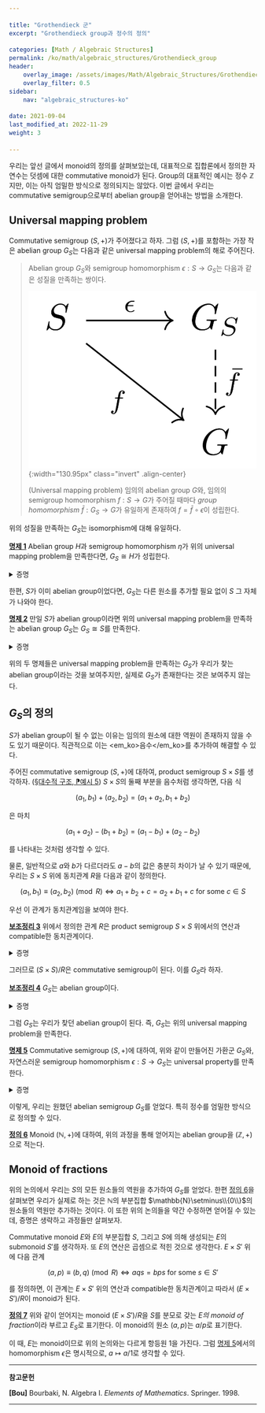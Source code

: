 ```yaml
---

title: "Grothendieck 군"
excerpt: "Grothendieck group과 정수의 정의"

categories: [Math / Algebraic Structures]
permalink: /ko/math/algebraic_structures/Grothendieck_group
header:
    overlay_image: /assets/images/Math/Algebraic_Structures/Grothendieck_group.png
    overlay_filter: 0.5
sidebar: 
    nav: "algebraic_structures-ko"

date: 2021-09-04
last_modified_at: 2022-11-29
weight: 3

---
```


우리는 앞선 글에서 monoid의 정의를 살펴보았는데, 대표적으로 집합론에서 정의한 자연수는 덧셈에 대한 commutative monoid가 된다. Group의 대표적인 예시는 정수 $\mathbb{Z}$지만, 이는 아직 엄밀한 방식으로 정의되지는 않았다. 이번 글에서 우리는 commutative semigroup으로부터 abelian group을 얻어내는 방법을 소개한다. 

## Universal mapping problem

Commutative semigroup $(S,+)$가 주어졌다고 하자. 그럼 $(S,+)$를 포함하는 가장 작은 abelian group $G_S$는 다음과 같은 universal mapping problem의 해로 주어진다.

> Abelian group $G_S$와 semigroup homomorphism $\epsilon:S\rightarrow G_S$는 다음과 같은 성질을 만족하는 쌍이다.  
>
>![universal_property](/assets/images/Math/Algebraic_Structures/Grothendieck_group-1.png){:width="130.95px"  class="invert" .align-center}
>     
>(Universal mapping problem) 임의의 abelian group $G$와, 임의의 semigroup homomorphism $f:S\rightarrow G$가 주어질 때마다 *group homomorphism* $\bar{f}:G_S\rightarrow G$가 유일하게 존재하여 $f=\bar{f}\circ\epsilon$이 성립한다.

위의 성질을 만족하는 $G_S$는 isomorphism에 대해 유일하다.

<div class="proposition" markdown="1">

<ins id="prop1">**명제 1**</ins> Abelian group $H$과 semigroup homomorphism $\eta$가 위의 universal mapping problem을 만족한다면, $G_S\cong H$가 성립한다.

</div>
<details class="proof" markdown="1">
<summary>증명</summary>

우선 다음 diagram을 살펴보자.

![uniqueness_1](/assets/images/Math/Algebraic_Structures/Grothendieck_group-2.png){:width="133.35px"  class="invert" .align-center}

그럼 universal property에서, $\eta= \bar{\eta}\circ\epsilon$이도록 하는 $\bar{\eta}: G_S\rightarrow H$가 존재한다. 한편, 다시 다음의 diagram에서

![uniqueness_2](/assets/images/Math/Algebraic_Structures/Grothendieck_group-3.png){:width="133.35px"  class="invert" .align-center}

$H$에 대한 universal property를 사용하면 $\epsilon=\bar{\epsilon}\circ\eta$이도록 하는 $\bar{\epsilon}:H\rightarrow G_S$가 존재한다. 그럼

$$\bar{\eta}\circ\bar{\epsilon}\circ\eta=\bar{\eta}\circ \epsilon=\eta=\id_{H}\circ \eta $$

이고, 다시 universal property에 의하여 $f\circ \eta=\eta$를 만족하는 $f$는 유일하므로 $f=\id_H=\bar{\eta}\circ \bar{\epsilon}$이 성립한다. 혹은, diagram의 언어로는, 다음 diagram을 commute하게 만드는 $H\rightarrow H$는 유일하므로 $\id_H=\bar{\eta}\circ \bar{\epsilon}$여야 한다.

![uniqueness_3](/assets/images/Math/Algebraic_Structures/Grothendieck_group-4.png){:width="180px"  class="invert" .align-center}

비슷하게 $\id\_{G_S}=\bar{\epsilon}\circ \bar{\eta}$가 성립한다는 것도 보일 수 있고, 따라서 $G_S\cong H$가 성립한다.
</details>

한편, $S$가 이미 abelian group이었다면, $G_S$는 다른 원소를 추가할 필요 없이 $S$ 그 자체가 나와야 한다.

<div class="proposition" markdown="1">

<ins id="prop2">**명제 2**</ins> 만일 $S$가 abelian group이라면 위의 universal mapping problem을 만족하는 abelian group $G_S$는 $G_S\cong S$를 만족한다.

</div>
<details class="proof" markdown="1">
<summary>증명</summary>

$S$와 $\id_S$가 자명하게 universal property를 만족하므로, 앞선 [명제 1](#prop1)에 의하여 universal property를 만족하는 임의의 abelian group은 $S$와 동형이어야 한다.

</details>

위의 두 명제들은 universal mapping problem을 만족하는 $G_S$가 우리가 찾는 abelian group이라는 것을 보여주지만, 실제로 $G_S$가 존재한다는 것은 보여주지 않는다. 

## $G_S$의 정의

$S$가 abelian group이 될 수 없는 이유는 임의의 원소에 대한 역원이 존재하지 않을 수도 있기 때문이다. 직관적으로 이는 <em_ko>음수</em_ko>를 추가하여 해결할 수 있다.

주어진 commutative semigroup $(S,+)$에 대하여, product semigroup $S\times S$를 생각하자. ([§대수적 구조, ⁋예시 5](/ko/math/algebraic_structures/algebraic_structure#ex5)) $S\times S$의 둘째 부분을 음수처럼 생각하면, 다음 식

$$(a_1, b_1)+(a_2, b_2)=(a_1+a_2, b_1+b_2)$$

은 마치

$$(a_1+a_2)-(b_1+b_2)=(a_1-b_1)+(a_2-b_2)$$

를 나타내는 것처럼 생각할 수 있다. 

물론, 일반적으로 $a$와 $b$가 다르더라도 $a-b$의 값은 충분히 차이가 날 수 있기 때문에, 우리는 $S\times S$ 위에 동치관계 $R$을 다음과 같이 정의한다.

$$(a_1, b_1)\equiv (a_2, b_2)\pmod{R}\iff a_1+b_2+c=a_2+b_1+c\text{ for some $c\in S$}$$

우선 이 관계가 동치관계임을 보여야 한다.

<div class="proposition" markdown="1">

<ins id="lem3">**보조정리 3**</ins> 위에서 정의한 관계 $R$은 product semigroup $S\times S$ 위에서의 연산과 compatible한 동치관계이다.

</div>
<details class="proof" markdown="1">
<summary>증명</summary>

우선, $R$이 동치관계임을 보이자. 임의의 $(a,b)\in S\times S$에 대하여, 

$$a+b+c=a+b+c$$

가 임의의 $c\in S$에 대해 성립하므로, $(a,b)\equiv(a,b)$이다. $(a_1,b_1)\equiv (a_2,b_2)$라 하자. 즉, 어떠한 $c\in S$에 대하여

$$a_1+b_2+c=a_2+b_1+c$$

가 성립한다. 그런데 이는 정확히 $(a_2,b_2)\equiv (a_1,b_1)$의 조건이므로, $R$은 symmetric하다. 마지막으로, $(a_1,b_1)\equiv(a_2,b_2)$이고 $(a_2,b_2)\equiv (a_3,b_3)$이라 하자. 그럼 어떤 $c$, $c'$에 대하여

$$a_1+b_2+c=a_2+b_1+c,\qquad a_2+b_3+c'=a_3+b_2+c'$$

가 성립한다. 이제 두 식을 더하면, 

$$a_1+b_3+(a_2+b_2+c+c')=a_3+b_1+(a_2+b_2+c+c')$$

이므로 $(a_1,b_1)\equiv(a_3,b_3)$이 성립한다. 즉, $R$은 동치관계가 된다.

이제 $R$이 $S\times S$의 연산과 compatible하다는 것을 보여야 한다. 이를 위해, $(a_1, b_1)\equiv(a_1',b_1')$이고 $(a_2, b_2)\equiv (a_2',b_2')$라 하자. 우리는 $(a_1+a_2, b_1+b_2)\equiv(a_1'+a_2', b_1'+b_2')$임을 보여야 한다. 주어진 조건으로부터, 적당한 $c_1$, $c_2$가 존재하여

$$a_1+b_1'+c_1=a_1'+b_1+c_1,\qquad a_2+b_2'+c_2=a_2'+b_2+c_2$$

가 성립한다. 이제, 두 식을 더하면
$$(a_1+a_2)+(b_1'+b_2')+(c_1+c_2)=(a_1'+a_2')+(b_1+b_2)+(c_1+c_2)$$

이 성립하므로, 정의에 의해 $(a_1+a_2, b_1+b_2)\equiv(a_1'+a_2', b_1'+b_2')\pmod{R}$이 성립하고, 따라서 $R$은 $S\times S$의 연산과 compatible하다. 

</details>

그러므로 $(S\times S)/R$은 commutative semigroup이 된다. 이를 $G_S$라 하자. 

<div class="proposition" markdown="1">

<ins id="lem4">**보조정리 4**</ins> $G_S$는 abelian group이다.

</div>
<details class="proof" markdown="1">
<summary>증명</summary>

$G_S$가 항등원과 역원을 가짐을 보이면 된다. 우리는 $(a,b)$를 $a-b$처럼 생각하고 있으므로, 항등원은 $(a,a)$, $(a,b)$의 역원은 $-(a-b)=b-a$, 즉 $(b,a)$가 될 것이다. 이를 증명하자.

우선, 임의의 $c\in S$에 대하여, $[(c,c)]$가 항등원이 됨을 보인다. 임의의 $[(a,b)]\in G_S$에 대하여,

$$[(a,b)]+[(c,c)]=[(a+c, b+c)]$$

가 성립한다. 그런데

$$(a+c)+b+d=(b+c)+a+d$$

가 임의의 $d\in S$에 대해 성립하므로, $(a+c, b+c)\equiv (a,b)$이고 따라서 $[(a+c, b+c)]=[(a,b)]$가 성립한다. 교환법칙에 의하여 $[(c,c)]+[(a,b)]=[(a,b)]$도 당연하게 성립하므로, $[(c,c)]$는 $G_S$의 항등원이 된다. 

한편, 임의의 $[(a,b)]\in G_S$에 대하여

$$[(a,b)]+[(b+a)]=[(a+b,a+b)]$$

이므로, 앞선 논증에 의해 $[(a,b)]+[(b,a)]$는 $G_S$의 항등원이 되고, $[(a,b)]+[(b,a)]$도 마찬가지다. 따라서 $G_S$의 임의의 원소의 역원이 존재하므로, $G_S$는 group의 구조를 가진다. 

</details>

그럼 $G_S$는 우리가 찾던 abelian group이 된다. 즉, $G_S$는 위의 universal mapping problem을 만족한다.

<div class="proposition" markdown="1">

<ins id="prop5">**명제 5**</ins> Commutative semigroup $(S, +)$에 대하여, 위와 같이 만들어진 가환군 $G_S$와, 자연스러운 semigroup homomorphism $\epsilon:S\rightarrow G_S$는 universal property를 만족한다.

</div>
<details class="proof" markdown="1">
<summary>증명</summary>

우선 $S$에서 $G_S$로의 *자연스러운 semigroup homomorphism*이 무엇인지부터 생각해보자. 우리는 $G_S$에서 $(a,b)$를 $a-b$로 취급하고 있으므로, $a$가 $G_S$에서는 $(a+b)-b$, 즉 $[(a+b, b)]$인 것을 알 수 있다. 따라서 $\epsilon$을 $a\mapsto[(a+a, a)]$으로 정의하자. 물론 아무 $b$나 택해서 $a\mapsto[(a+b,b)]$으로 정의해도 같은 값이 나온다.

Universal property를 증명하기 위해, 임의의 abelian group $G$와, semigroup homomorphism $f:S\rightarrow G$가 주어졌다고 하자. 

우선, 만약 주어진 성질을 만족하는 $\bar{f}:G_S\rightarrow S$가 존재한다면, $\bar{f}$는 반드시 유일해야 한다. 임의의 $[(a,b)]$에 대하여, 

$$\begin{aligned}\bar{f}\left([(a,b)]\right)&=\bar{f}\left([(a+(a+b), b+(a+b))]\right)=\bar{f}\left([(a+a,a)]+[(b, b+b)]\right)\\ &\bar{f}\left([(a+a, a)]\right)+\bar{f}\left([(b,b+b)]\right)=\bar{f}\left(\epsilon(a)\right)-\bar{f}\left(\epsilon(b)\right)\\ &=f(a)-f(b)\end{aligned}$$

이므로, 각각의 원소들에서의 함수값이 유일하게 정해지기 때문이다. 

이제 유일성 증명에서 힌트를 얻어, $\bar{f}([(a,b)])$를 $f(a)-f(a)$으로 정의하자. 우선, 이 정의는 잘 정의되어 있다. 즉, 만일 $(a_1,b_1)\equiv(a_2,b_2)$라면, $f(a_2)-f(b_2)=f(a_1)-f(b_1)$이 성립한다. $(a_1,b_1)\equiv(a_2,b_2)$이므로, 어떤 $c\in S$가 존재하여 $a_1+b_2+c=a_2+b_1+c$이고, 따라서

$$f(a_1)+f(b_2)+f(c)=f(a_1+b_2+c)=f(a_2+b_1+c)=f(a_2)+f(b_1)+f(c)$$

이므로, 양 변에서 $f(c)$를 빼고 적당히 이항해서 정리해주면

$$f(a_1)-f(b_1)=f(a_2)-f(b_2)$$

을 얻는다. 

또, $\bar{f}$는 group homomorphism이 된다. 임의의 $[(a_1, b_1)]$, $[(a_2,b_2)]$에 대하여

$$\begin{aligned}\bar{f}\left([(a_1,b_1)]+[(a_2, b_2)]\right)&=\bar{f}\left([(a_1+a_2, b_1+b_2)]\right)=f(a_1+a_2)-f(b_1+b_2)\\&=f(a_1)+f(a_2)-f(b_1)-f(b_2)=(f(a_1)-f(b_1))+(f(a_2)-f(b_2))\\&=\bar{f}\left([(a_1, b_1)]\right)+\bar{f}\left([(a_2,b_2)]\right)\end{aligned}$$

가 성립하기 때문이다. 

마지막으로, $\bar{f}$가 주어진 조건 $f=\bar{f}\circ\epsilon$을 만족한다는 것은 계산해보면 자명하다.

</details>

이렇게, 우리는 원했던 abelian semigroup $G_S$를 얻었다. 특히 정수를 엄밀한 방식으로 정의할 수 있다.

<div class="definition" markdown="1">

<ins id="def6">**정의 6**</ins> Monoid $(\mathbb{N},+)$에 대하여, 위의 과정을 통해 얻어지는 abelian group을 $(\mathbb{Z},+)$으로 적는다.

</div>

## Monoid of fractions

위의 논의에서 우리는 $S$의 모든 원소들의 역원을 추가하여 $G_S$를 얻었다. 한편 [정의 6](#def6)을 살펴보면 우리가 실제로 하는 것은 $\mathbb{N}$의 부분집합 $\mathbb{N}\setminus\\{0\\}$의 원소들의 역원만 추가하는 것이다. 이 또한 위의 논의들을 약간 수정하면 얻어질 수 있는데, 증명은 생략하고 과정들만 살펴보자.

Commutative monoid $E$와 $E$의 부분집합 $S$, 그리고 $S$에 의해 생성되는 $E$의 submonoid $S'$를 생각하자. 또 $E$의 연산은 곱셈으로 적힌 것으로 생각한다. $E\times S'$ 위에 다음 관계

$$(a,p)\equiv (b,q)\pmod{R}\iff aqs=bps\text{ for some $s\in S'$}$$

를 정의하면, 이 관계는 $E\times S'$ 위의 연산과 compatible한 동치관계이고 따라서 $(E\times S')/R$이 monoid가 된다.

<div class="definition" markdown="1">

<ins id="def7">**정의 7**</ins> 위와 같이 얻어지는 monoid $(E\times S')/R$을 $S$를 분모로 갖는 *$E$의 monoid of fraction*이라 부르고 $E_S$로 표기한다. 이 monoid의 원소 $(a,p)$는 $a/p$로 표기한다. 

</div>

이 때, $E$는 monoid이므로 위의 논의와는 다르게 항등원 $1$을 가진다. 그럼 [명제 5](#prop5)에서의 homomorphism $\epsilon$은 명시적으로, $a\mapsto a/1$로 생각할 수 있다. 

---

**참고문헌**

**[Bou]** Bourbaki, N. Algebra I. *Elements of Mathematics*. Springer. 1998.  

---